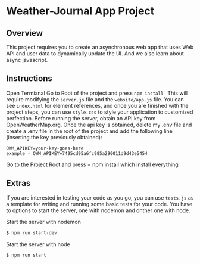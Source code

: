 # Weather-Journal App Project

## Overview
This project requires you to create an asynchronous web app that uses Web API and user data to dynamically update the UI. 
And we also learn about async javascript.

## Instructions
Open Termianal
Go to Root of the project and press 
```npm install ``` 
This will require modifying the `server.js` file and the `website/app.js` file. You can see `index.html` for element references, and once you are finished with the project steps, you can use `style.css` to style your application to customized perfection.
Before running the server, obtain an API key from OpenWeatherMap.org.
Once the api key is obtained, delete my .env file and create a .env file in the root of the project and add the following line (inserting the key previously obtained):

```
OWM_APIKEY=your-key-goes-here
example - OWM_APIKEY=7495cd95a6fc985a290011d9d43e5454
```
Go to the Project Root and press = npm install which install everything

## Extras
If you are interested in testing your code as you go, you can use `tests.js` as a template for writing and running some basic tests for your code.
You have to options to start the server, one with nodemon and onther one with node.

Start the server with nodemon
```sh
$ npm run start-dev
```

Start the server with node
```sh
$ npm run start
```